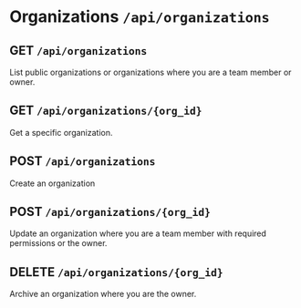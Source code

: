 # Organizations `/api/organizations`

## GET `/api/organizations`

List public organizations or organizations where you are a team member or owner.

## GET `/api/organizations/{org_id}`

Get a specific organization.

## POST `/api/organizations`

Create an organization

## POST `/api/organizations/{org_id}`

Update an organization where you are a team member with required permissions or the owner.

## DELETE `/api/organizations/{org_id}`

Archive an organization where you are the owner.
